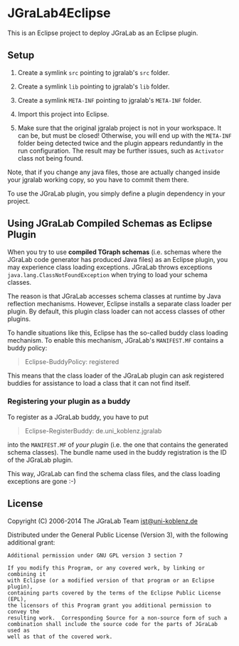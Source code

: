 # JGraLab4Eclipse

This is an Eclipse project to deploy JGraLab as an Eclipse plugin.

## Setup

1. Create a symlink `src` pointing to jgralab's `src` folder.

2. Create a symlink `lib` pointing to jgralab's `lib` folder.

3. Create a symlink `META-INF` pointing to jgralab's `META-INF` folder.

4. Import this project into Eclipse.

5. Make sure that the original jgralab project is not in your workspace.
   It can be, but must be closed! Otherwise, you will end up with the
   `META-INF` folder being detected twice and the plugin appears redundantly
   in the run configuration. The result may be further issues, such as
   `Activator` class not being found.

Note, that if you change any java files, those are actually changed inside your
jgralab working copy, so you have to commit them there.

To use the JGraLab plugin, you simply define a plugin dependency in your
project.


## Using JGraLab Compiled Schemas as Eclipse Plugin

When you try to use **compiled TGraph schemas** (i.e. schemas where the JGraLab
code generator has produced Java files) as an Eclipse plugin, you may experience
class loading exceptions. JGraLab throws exceptions 
`java.lang.ClassNotFoundException` when trying to load your schema classes.

The reason is that JGraLab accesses schema classes at runtime by Java
reflection mechanisms. However, Eclipse installs a separate class loader per
plugin. By default, this plugin class loader can not access classes of other
plugins.

To handle situations like this, Eclipse has the so-called buddy class loading
mechanism. To enable this mechanism, JGraLab's `MANIFEST.MF` contains a buddy
policy:

> Eclipse-BuddyPolicy: registered

This means that the class loader of the JGraLab plugin can ask registered
buddies for assistance to load a class that it can not find itself.

### Registering your plugin as a buddy

To register as a JGraLab buddy, you have to put

> Eclipse-RegisterBuddy: de.uni_koblenz.jgralab
    
into the `MANIFEST.MF` of *your plugin* (i.e. the one that contains the generated
schema classes). The bundle name used in the buddy registration is the ID of
the JGraLab plugin.

This way, JGraLab can find the schema class files, and the class loading
exceptions are gone :-)


## License

Copyright (C) 2006-2014 The JGraLab Team <ist@uni-koblenz.de>

Distributed under the General Public License (Version 3), with the following
additional grant:

    Additional permission under GNU GPL version 3 section 7

    If you modify this Program, or any covered work, by linking or combining it
    with Eclipse (or a modified version of that program or an Eclipse plugin),
    containing parts covered by the terms of the Eclipse Public License (EPL),
    the licensors of this Program grant you additional permission to convey the
    resulting work.  Corresponding Source for a non-source form of such a
    combination shall include the source code for the parts of JGraLab used as
    well as that of the covered work.


<!-- Local Variables:        -->
<!-- mode: markdown          -->
<!-- indent-tabs-mode: nil   -->
<!-- End:                    -->
